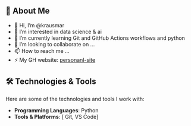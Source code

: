 ## 🚀 About Me

- 👋 Hi, I’m @krausmar
- 👀 I’m interested in data science & ai
- 🌱 I’m currently learning Git and GitHub Actions workflows and python
- 💞️ I’m looking to collaborate on ...
- 📫 How to reach me ...
- ⚡ My GH website: [personanl-site](https://krausmar.github.io/Codespaces-first-project/)

## 🛠️ Technologies & Tools

Here are some of the technologies and tools I work with:

- **Programming Languages**: Python
- **Tools & Platforms**: [ Git, VS Code]


<!---
krausmar/krausmar is a ✨ special ✨ repository because its `README.md` (this file) appears on your GitHub profile.
You can click the Preview link to take a look at your changes.
--->
